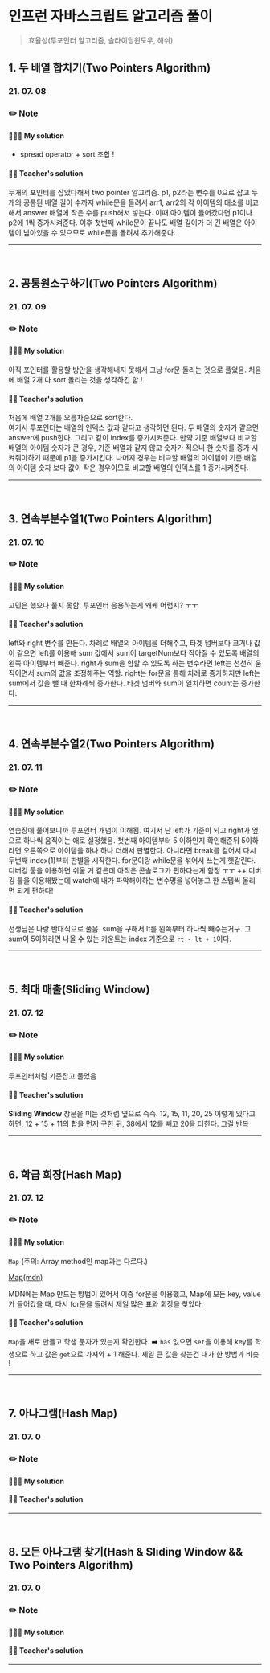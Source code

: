 # 인프런 자바스크립트 알고리즘 풀이

> 효율성(투포인터 알고리즘, 슬라이딩윈도우, 해쉬)

## 1. 두 배열 합치기(Two Pointers Algorithm)

### 21. 07. 08

### ✏️ Note

#### 👩🏻‍💻 My solution

- spread operator + sort 조합 !

#### 👨‍🏫 Teacher's solution

두개의 포인터를 잡았다해서 two pointer 알고리즘.
p1, p2라는 변수를 0으로 잡고 두 개의 공통된 배열 길이 수까지 while문을 돌려서 arr1, arr2의 각 아이템의 대소를 비교해서 answer 배열에 작은 수를 push해서 넣는다. 이때 아이템이 들어갔다면 p1이나 p2에 1씩 증가시켜준다.
이후 첫번째 while문이 끝나도 배열 길이가 더 긴 배열은 아이템이 남아있을 수 있으므로 while문을 돌려서 추가해준다.

---

<br>

## 2. 공통원소구하기(Two Pointers Algorithm)

### 21. 07. 09

### ✏️ Note

#### 👩🏻‍💻 My solution

아직 포인터를 활용할 방안을 생각해내지 못해서 그냥 for문 돌리는 것으로 풀었음.
처음에 배열 2개 다 sort 돌리는 것을 생각하긴 함 !

#### 👨‍🏫 Teacher's solution

처음에 배열 2개를 오름차순으로 sort한다.  
여기서 투포인터는 배열의 인덱스 값과 같다고 생각하면 된다.
두 배열의 숫자가 같으면 answer에 push한다. 그리고 같이 index를 증가시켜준다.
만약 기준 배열보다 비교할 배열의 아이템 숫자가 큰 경우, 기준 배열과 같지 않고 숫자가 적으니 한 숫자를 증가 시켜줘야하기 때문에 p1을 증가시킨다.
나머지 경우는 비교할 배열의 아이템이 기준 배열의 아이템 숫자 보다 값이 작은 경우이므로 비교할 배열의 인덱스를 1 증가시켜준다.

---

<br>

## 3. 연속부분수열1(Two Pointers Algorithm)

### 21. 07. 10

### ✏️ Note

#### 👩🏻‍💻 My solution

고민은 했으나 풀지 못함. 투포인터 응용하는게 왜케 어렵지? ㅜㅜ

#### 👨‍🏫 Teacher's solution

left와 right 변수를 만든다.
차례로 배열의 아이템을 더해주고, 타겟 넘버보다 크거나 값이 같으면 left를 이용해 sum 값에서 sum이 targetNum보다 작아질 수 있도록 배열의 왼쪽 아이템부터 빼준다.
right가 sum을 합할 수 있도록 하는 변수라면 left는 천천히 움직이면서 sum의 값을 조정해주는 역할.
right는 for문을 통해 차례로 증가하지만 left는 sum에서 값을 뺄 때 한차례씩 증가한다.
타겟 넘버와 sum이 일치하면 count는 증가한다.

---

<br>

## 4. 연속부분수열2(Two Pointers Algorithm)

### 21. 07. 11

### ✏️ Note

#### 👩🏻‍💻 My solution

연습장에 풀어보니까 투포인터 개념이 이해됨.
여기서 난 left가 기준이 되고 right가 옆으로 하나씩 움직이는 애로 설정했음.
첫번째 아이템부터 5 이하인지 확인해준뒤 5이하라면 오른쪽으로 아이템을 하나 하나 더해서 판별한다.
아니라면 break를 걸어서 다시 두번째 index(1)부터 판별을 시작한다.
for문이랑 while문을 섞어서 쓰는게 헷갈린다.
디버깅 툴을 이용하면 쉬울 거 같은데 아직은 콘솔로그가 편하다는게 함정 ㅜㅜ
++ 디버깅 툴을 이용해봤는데 watch에 내가 파악해야하는 변수명을 넣어놓고 한 스텝씩 올리면 되게 편하다!

#### 👨‍🏫 Teacher's solution

선생님은 나랑 반대식으로 풀음.
sum을 구해서 lt를 왼쪽부터 하나씩 빼주는거구.
그 sum이 5이하라면 나올 수 있는 카운트는 index 기준으로 `rt - lt + 1`이다.

---

<br>

## 5. 최대 매출(Sliding Window)

### 21. 07. 12

### ✏️ Note

#### 👩🏻‍💻 My solution

투포인터처럼 기준잡고 풀었음

#### 👨‍🏫 Teacher's solution

**Sliding Window**
창문을 미는 것처럼 옆으로 슥슥.
12, 15, 11, 20, 25 이렇게 있다고 하면,
12 + 15 + 11의 합을 먼저 구한 뒤, 38에서 12를 빼고 20을 더한다. 그걸 반복

---

<br>

## 6. 학급 회장(Hash Map)

### 21. 07. 12

### ✏️ Note

#### 👩🏻‍💻 My solution

`Map` (주의: Array method인 map과는 다르다.)

[Map(mdn)]('https://developer.mozilla.org/en-US/docs/Web/JavaScript/Reference/Global_Objects/Map)

MDN에는 Map 만드는 방법이 있어서 이중 for문을 이용했고,
Map에 모든 key, value가 들어갔을 때,
다시 for문을 돌려서 제일 많은 표와 회장을 찾았다.

#### 👨‍🏫 Teacher's solution

`Map`을 새로 만들고 학생 문자가 있는지 확인한다. ➡️ `has`
없으면 `set`을 이용해 key를 학생으로 하고 값은 `get`으로 가져와 + 1 해준다.
제일 큰 값을 찾는건 내가 한 방법과 비슷 !

---

<br>

## 7. 아나그램(Hash Map)

### 21. 07. 0

### ✏️ Note

#### 👩🏻‍💻 My solution

#### 👨‍🏫 Teacher's solution

---

<br>

## 8. 모든 아나그램 찾기(Hash & Sliding Window && Two Pointers Algorithm)

### 21. 07. 0

### ✏️ Note

#### 👩🏻‍💻 My solution

#### 👨‍🏫 Teacher's solution

---

<br>
